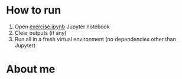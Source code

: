 # How to run

1. Open [exercise.ipynb](exercise.ipynb) Jupyter notebook
2. Clear outputs (if any)
3. Run all in a fresh virtual environment (no dependencies other than Jupyter)

# About me


# 
